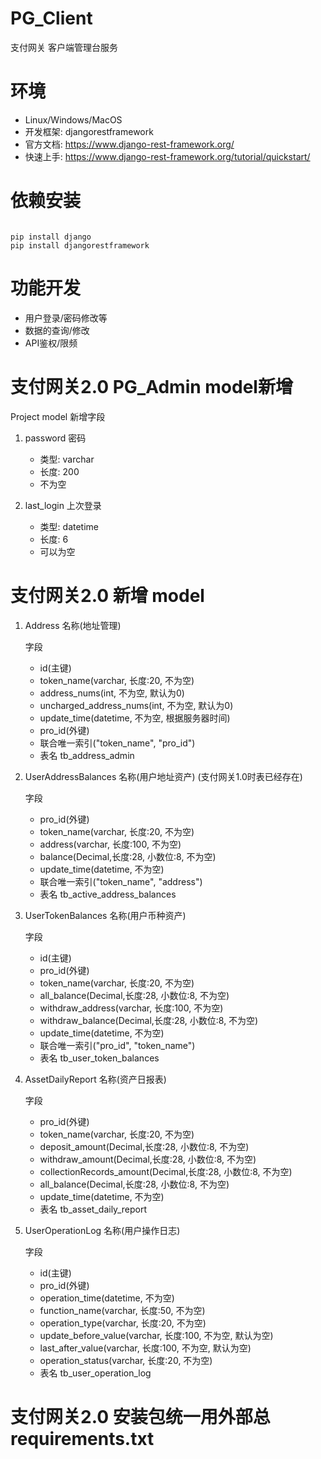 # PG_Client 

支付网关 客户端管理台服务

# 环境

- Linux/Windows/MacOS 
- 开发框架: djangorestframework
- 官方文档: https://www.django-rest-framework.org/
- 快速上手: https://www.django-rest-framework.org/tutorial/quickstart/


# 依赖安装

```

pip install django
pip install djangorestframework

```


# 功能开发

- 用户登录/密码修改等
- 数据的查询/修改
- API鉴权/限频

# 支付网关2.0 PG_Admin model新增

Project model 新增字段

1. password 密码	
    - 类型: varchar
    - 长度: 200 
    - 不为空
    	
2. last_login 上次登录 
    - 类型: datetime 
    - 长度: 6
    - 可以为空

# 支付网关2.0 新增 model

1. Address
    名称(地址管理)

    字段
    - id(主键)
    - token_name(varchar, 长度:20, 不为空)
    - address_nums(int, 不为空, 默认为0)
    - uncharged_address_nums(int, 不为空, 默认为0)
    - update_time(datetime, 不为空, 根据服务器时间)
    - pro_id(外键)
    - 联合唯一索引("token_name", "pro_id")
    - 表名 tb_address_admin

2. UserAddressBalances
    名称(用户地址资产) (支付网关1.0时表已经存在)
    
    字段
    - pro_id(外键)
    - token_name(varchar, 长度:20, 不为空)
    - address(varchar, 长度:100, 不为空)
    - balance(Decimal,长度:28, 小数位:8, 不为空)
    - update_time(datetime, 不为空)
    - 联合唯一索引("token_name", "address")
    - 表名 tb_active_address_balances
   
3. UserTokenBalances
    名称(用户币种资产)
    
    字段
    - id(主键)
    - pro_id(外键)
    - token_name(varchar, 长度:20, 不为空)
    - all_balance(Decimal,长度:28, 小数位:8, 不为空)
    - withdraw_address(varchar, 长度:100, 不为空)
    - withdraw_balance(Decimal,长度:28, 小数位:8, 不为空)
    - update_time(datetime, 不为空)
    - 联合唯一索引("pro_id", "token_name")
    - 表名 tb_user_token_balances
  
4. AssetDailyReport
    名称(资产日报表)
    
    字段
    - pro_id(外键)
    - token_name(varchar, 长度:20, 不为空)
    - deposit_amount(Decimal,长度:28, 小数位:8, 不为空)
    - withdraw_amount(Decimal,长度:28, 小数位:8, 不为空)
    - collectionRecords_amount(Decimal,长度:28, 小数位:8, 不为空)
    - all_balance(Decimal,长度:28, 小数位:8, 不为空)
    - update_time(datetime, 不为空)
    - 表名 tb_asset_daily_report
   
5. UserOperationLog
    名称(用户操作日志)
    
    字段
    - id(主键)
    - pro_id(外键)
    - operation_time(datetime, 不为空)
    - function_name(varchar, 长度:50, 不为空)
    - operation_type(varchar, 长度:20, 不为空)
    - update_before_value(varchar, 长度:100, 不为空, 默认为空)
    - last_after_value(varchar, 长度:100, 不为空, 默认为空)
    - operation_status(varchar, 长度:20, 不为空)
    - 表名 tb_user_operation_log
    
# 支付网关2.0 安装包统一用外部总requirements.txt